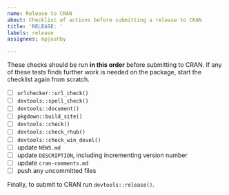 ```yaml
---
name: Release to CRAN
about: Checklist of actions before submitting a release to CRAN
title: 'RELEASE: '
labels: release
assignees: mpjashby

---
```


These checks should be run **in this order** before submitting to CRAN. If any of these tests finds further work is needed on the package, start the checklist again from scratch.

- [ ] `urlchecker::url_check()`
- [ ] `devtools::spell_check()`
- [ ]  `devtools::document()`
- [ ] `pkgdown::build_site()`
- [ ] `devtools::check()`
- [ ] `devtools::check_rhub()`
- [ ] `devtools::check_win_devel()`
- [ ] update `NEWS.md`
- [ ] update `DESCRIPTION`, including incrementing version number
- [ ] update `cran-comments.md`
- [ ] push any uncommitted files

Finally, to submit to CRAN run `devtools::release()`.
